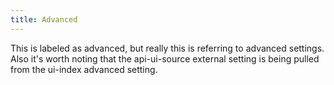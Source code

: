 ```yaml
---
title: Advanced
---
```

This is labeled as advanced, but really this is referring to advanced settings. Also it's worth noting that the api-ui-source external setting is being pulled from the ui-index advanced setting.
